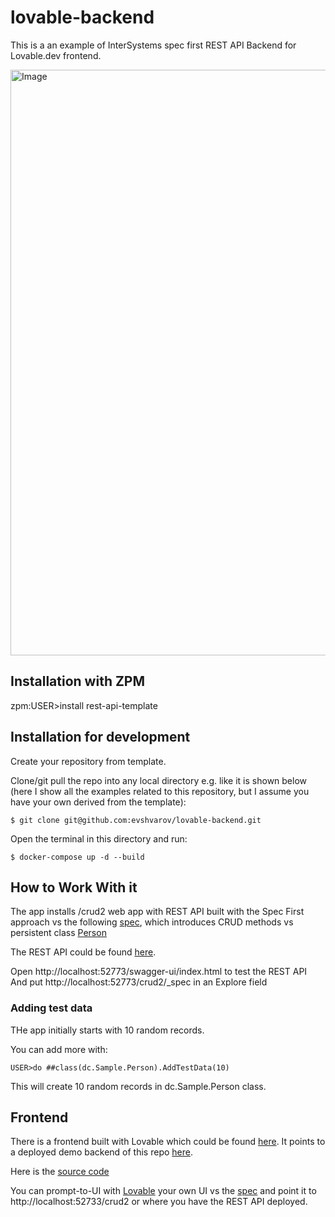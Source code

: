# lovable-backend
This is a an example of InterSystems spec first REST API Backend for Lovable.dev frontend.

<img width="937" alt="Image" src="https://github.com/user-attachments/assets/dd2ad84d-1658-45ce-a544-567b00c2c895" />

## Installation with ZPM

zpm:USER>install rest-api-template

## Installation for development

Create your repository from template.

Clone/git pull the repo into any local directory e.g. like it is shown below (here I show all the examples related to this repository, but I assume you have your own derived from the template):

```
$ git clone git@github.com:evshvarov/lovable-backend.git
```

Open the terminal in this directory and run:

```
$ docker-compose up -d --build
```

## How to Work With it

The app installs /crud2 web app with REST API built with the Spec First approach vs the following [spec](https://github.com/evshvarov/lovable-backend/blob/master/data/spec2.json), which introduces
CRUD methods vs persistent class [Person](https://github.com/evshvarov/lovable-backend/blob/master/src/dc/Sample/Person.cls)

The REST API could be found [here](https://github.com/evshvarov/lovable-backend/tree/master/src/dc/Sample/rest2).

Open http://localhost:52773/swagger-ui/index.html to test the REST API
And put http://localhost:52773/crud2/_spec in an Explore field


### Adding test data
THe app initially starts with 10 random records.

You can add more with:

```
USER>do ##class(dc.Sample.Person).AddTestData(10)
```
This will create 10 random records in dc.Sample.Person class.


## Frontend

There is a frontend built with Lovable which could be found [here](https://person-palace-ui.lovable.app/).
It points to a deployed demo backend of this repo [here](https://lovable-backend.demo.community.intersystems.com/crud2/persons).

Here is the [source code](https://github.com/evshvarov/person-palace-ui)

You can prompt-to-UI with [Lovable](lovable.dev) your own UI vs the [spec](https://github.com/evshvarov/lovable-backend/blob/master/data/spec2.json) and point it to http://localhost:52733/crud2 or where you have the REST API deployed.


